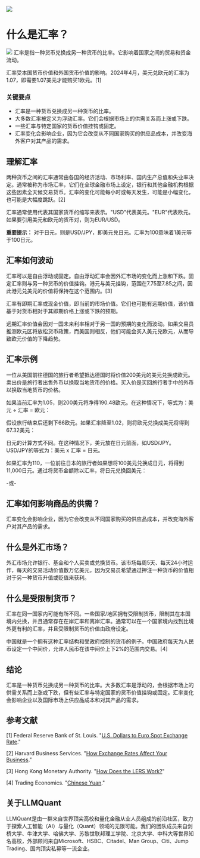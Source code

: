 ![](https://fastly.jsdelivr.net/gh/bucketio/img11@main/2024/10/21/1729466068183-23134fce-3131-4262-b18c-f378d71af4f6.gif)
# 什么是汇率？
![](https://fastly.jsdelivr.net/gh/bucketio/img9@main/2024/10/20/1729465031968-b3c8959e-1d37-4b8a-91b1-b0b0dfe25143.png)
汇率是指一种货币兑换成另一种货币的比率。它影响着国家之间的贸易和资金流动。

汇率受本国货币价值和外国货币价值的影响。2024年4月，美元兑欧元的汇率为1.07，即需要1.07美元才能购买1欧元。[1]

### 关键要点

- 汇率是一种货币兑换成另一种货币的比率。
- 大多数汇率被定义为浮动汇率。它们会根据市场上的供需关系而上涨或下跌。
- 一些汇率与特定国家的货币价值挂钩或固定。
- 汇率变化会影响企业，因为它会改变从不同国家购买的供应品成本，并改变海外客户对其产品的需求。

## 理解汇率

两种货币之间的汇率通常由各国的经济活动、市场利率、国内生产总值和失业率决定。通常被称为市场汇率，它们在全球金融市场上设定，银行和其他金融机构根据这些因素全天候交易货币。汇率的变化可能每小时或每天发生，可能是小幅变化，也可能是大幅度跳跃。[2]

汇率通常使用代表其国家货币的缩写来表示。"USD"代表美元。"EUR"代表欧元。如果要引用美元和欧元的货币对，则为EUR/USD。

**重要提示：** 对于日元，则是USD/JPY，即美元兑日元。汇率为100意味着1美元等于100日元。

## 汇率如何波动

汇率可以是自由浮动或固定。自由浮动汇率会因外汇市场的变化而上涨和下跌。固定汇率则与另一种货币的价值挂钩。港元与美元挂钩，范围在7.75至7.85之间，因此港元兑美元的价值将保持在这个范围内。[3]

汇率有即期汇率或现金价值，即当前的市场价值。它们也可能有远期价值，该价值基于对货币相对于其即期价格上涨或下跌的预期。

远期汇率价值会因对一国未来利率相对于另一国的预期的变化而波动。如果交易员推测欧元区将放松货币政策，而美国则相反，他们可能会买入美元兑欧元，从而导致欧元价值的下降趋势。

## 汇率示例

一位从美国前往德国的旅行者希望抵达德国时将价值200美元的美元兑换成欧元。卖出价是旅行者出售外币以换取当地货币的价格。买入价是买回旅行者手中的外币以换取当地货币的价格。

如果当前汇率为1.05，则200美元将净得190.48欧元。在这种情况下，等式为：美元 ÷ 汇率 = 欧元：

假设旅行结束后还剩下66欧元。如果汇率降至1.02，则将欧元兑换成美元将得到67.32美元：

日元的计算方式不同。在这种情况下，美元放在日元前面，如USD/JPY。USD/JPY的等式为：美元 x 汇率 = 日元。

如果汇率为110，一位前往日本的旅行者如果想将100美元兑换成日元，将得到11,000日元。通过将货币金额除以汇率，将日元兑换回美元：

-或-

## 汇率如何影响商品的供需？

汇率变化会影响企业，因为它会改变从不同国家购买的供应品成本，并改变海外客户对其产品的需求。

## 什么是外汇市场？

外汇市场允许银行、基金和个人买卖或兑换货币。该市场每周5天、每天24小时运作，每天的交易活动价值数万亿美元，因为交易员希望通过押注一种货币的价值相对于另一种货币升值或贬值来获利。

## 什么是受限制货币？

汇率在同一国家内可能有所不同。一些国家/地区拥有受限制货币，限制其在本国境内兑换，并且通常存在在岸汇率和离岸汇率。通常可以在一个国家境内找到比境外更有利的汇率，并且受限制货币的价值由政府设定。

中国就是一个拥有这种汇率结构和受政府控制的货币的例子。中国政府每天为人民币设定一个中间价，允许人民币在该中间价上下2%的范围内交易。[4]

## 结论

汇率是一种货币兑换成另一种货币的比率。大多数汇率是浮动的，会根据市场上的供需关系而上涨或下跌，但有些汇率与特定国家的货币价值挂钩或固定。汇率变化会影响企业以及国际市场上供应品成本和对其产品的需求。

## 参考文献

[1] Federal Reserve Bank of St. Louis. "[U.S. Dollars to Euro Spot Exchange Rate](https://fred.stlouisfed.org/series/DEXUSEU)."

[2] Harvard Business Services. "[How Exchange Rates Affect Your Business](https://www.delawareinc.com/blog/exchange-rates/)."

[3] Hong Kong Monetary Authority. "[How Does the LERS Work?](https://www.hkma.gov.hk/eng/key-functions/money/linked-exchange-rate-system/how-does-the-lers-work)"

[4] Trading Economics. "[Chinese Yuan](https://tradingeconomics.com/china/currency)."

## 关于LLMQuant
LLMQuant是由一群来自世界顶尖高校和量化金融从业人员组成的前沿社区，致力于探索人工智能（AI）与量化（Quant）领域的无限可能。我们的团队成员来自剑桥大学、牛津大学、哈佛大学、苏黎世联邦理工学院、北京大学、中科大等世界知名高校，外部顾问来自Microsoft、HSBC、Citadel、Man Group、Citi、Jump Trading、国内顶尖私募等一流企业。